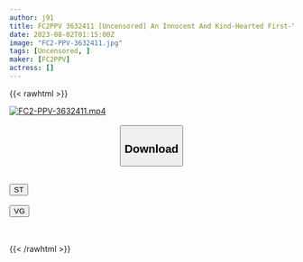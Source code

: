```yaml
---
author: j91
title: FC2PPV 3632411 [Uncensored] An Innocent And Kind-Hearted First-Year College Student Who Dreams Of Becoming An Elementary School Teacher ♡ For The Sake Of Social Studies, She Uses A Thick Dildo To Force Herself To Masturbate With An Immature Shaved Pussy For The First Time! Although I Regret The Raw Insertion, It Overflows Like Tears
date: 2023-08-02T01:15:00Z
image: "FC2-PPV-3632411.jpg"
tags: [Uncensored, ]
maker: [FC2PPV]
actress: []
---
```



{{< rawhtml >}}

<div class="video" data-videoid="w7QPypAPxoiJkOQ">
    <a href="javascript:;">
        <img src="https://my.j91.asia/posts/FC2-PPV-3632411/FC2-PPV-3632411.jpg" width="WIDTH" height="HEIGHT" alt="FC2-PPV-3632411.mp4" loading="lazy">
    </a>
</div>

<script type="text/javascript" src="https://j91.asia/asset/on-demand-st.js"></script>

<br>
  <link rel="stylesheet" href="https://j91.asia/asset/bs5.css">
  
  <center>
  <button class="btn btn-primary" type="button" data-bs-toggle="collapse" data-bs-target=".multi-collapse" aria-expanded="false" aria-controls="multiCollapseExample1 multiCollapseExample2"><h2>Download</h2></button></center>
</p>
<div class="row">
  <div class="col">
    <div class="collapse multi-collapse" id="multiCollapseExample1">
      <div class="card card-body">
	      	      <br>
<div class="buttons">  
<a href="https://streamtape.to/v/w7QPypAPxoiJkOQ"><button class="btn-hover color-3"><i class="fa fa-download"></i> ST</button></a></div>
    </div>
  </div>
</div>
  <div class="col">
    <div class="collapse multi-collapse" id="multiCollapseExample2">
      <div class="card card-body">
	      <br>
<div class="buttons">
    <a href="https://vgembed.com/v/LQm9OXZBobx1lgB"><button class="btn-hover color-9"><i class="fa fa-download"></i> VG</button></a></div>
<br><br>
      </div>
    </div>
  </div>
</div>

{{< /rawhtml >}}